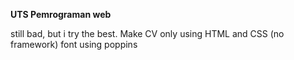 **UTS Pemrograman web**

still bad, but i try the best. Make CV only using HTML and CSS (no framework)
font using poppins
